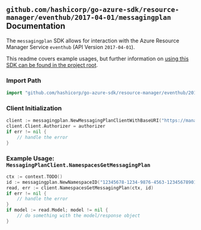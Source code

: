 
## `github.com/hashicorp/go-azure-sdk/resource-manager/eventhub/2017-04-01/messagingplan` Documentation

The `messagingplan` SDK allows for interaction with the Azure Resource Manager Service `eventhub` (API Version `2017-04-01`).

This readme covers example usages, but further information on [using this SDK can be found in the project root](https://github.com/hashicorp/go-azure-sdk/tree/main/docs).

### Import Path

```go
import "github.com/hashicorp/go-azure-sdk/resource-manager/eventhub/2017-04-01/messagingplan"
```


### Client Initialization

```go
client := messagingplan.NewMessagingPlanClientWithBaseURI("https://management.azure.com")
client.Client.Authorizer = authorizer
if err != nil {
	// handle the error
}
```


### Example Usage: `MessagingPlanClient.NamespacesGetMessagingPlan`

```go
ctx := context.TODO()
id := messagingplan.NewNamespaceID("12345678-1234-9876-4563-123456789012", "example-resource-group", "namespaceValue")
read, err := client.NamespacesGetMessagingPlan(ctx, id)
if err != nil {
	// handle the error
}
if model := read.Model; model != nil {
	// do something with the model/response object
}
```
